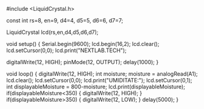 #include <LiquidCrystal.h>

const int rs=8, en=9, d4=4, d5=5, d6=6, d7=7;

LiquidCrystal lcd(rs,en,d4,d5,d6,d7);

void setup() {
  Serial.begin(9600);
  lcd.begin(16,2);
  lcd.clear();
  lcd.setCursor(0,0);
  lcd.print("NEXTLAB.TECH");

  digitalWrite(12, HIGH);
  pinMode(12, OUTPUT);
  delay(1000);
}

void loop() {
  digitalWrite(12, HIGH);
  int moisture;
  moisture = analogRead(A1);
  lcd.clear();
  lcd.setCursor(0,0);
  lcd.print("UMIDITATE:");
  lcd.setCursor(0,1);
  int displayableMoisture = 800-moisture;
  lcd.print(displayableMoisture);
  if(displayableMoisture<350)
  {
    digitalWrite(12, HIGH);
  }
  if(displayableMoisture>350)
  {
    digitalWrite(12, LOW);
  }
  delay(5000);
}
